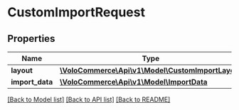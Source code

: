 # CustomImportRequest

## Properties
Name | Type | Description | Notes
------------ | ------------- | ------------- | -------------
**layout** | [**\VoloCommerce\Api\v1\Model\CustomImportLayout**](CustomImportLayout.md) |  | [optional] 
**import_data** | [**\VoloCommerce\Api\v1\Model\ImportData**](ImportData.md) |  | [optional] 

[[Back to Model list]](../README.md#documentation-for-models) [[Back to API list]](../README.md#documentation-for-api-endpoints) [[Back to README]](../README.md)


